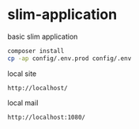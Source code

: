 # slim-application

basic slim application

```bash
composer install
cp -ap config/.env.prod config/.env
```

local site

`http://localhost/`

local mail

`http://localhost:1080/`